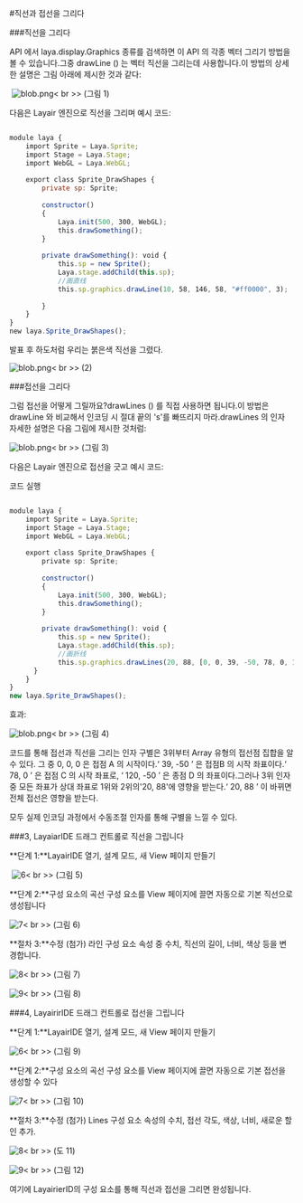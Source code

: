 #직선과 접선을 그리다



###직선을 그리다

API 에서 laya.display.Graphics 종류를 검색하면 이 API 의 각종 벡터 그리기 방법을 볼 수 있습니다.그중 drawLine () 는 벡터 직선을 그리는데 사용합니다.이 방법의 상세한 설명은 그림 아래에 제시한 것과 같다:



​	![blob.png](img/1.png)< br >>
(그림 1)

다음은 Layair 엔진으로 직선을 그리며 예시 코드:


```javascript

module laya {
    import Sprite = Laya.Sprite;
    import Stage = Laya.Stage;
    import WebGL = Laya.WebGL;
 
    export class Sprite_DrawShapes {
        private sp: Sprite;
 
        constructor()
        {
            Laya.init(500, 300, WebGL);
            this.drawSomething();
        }
 
        private drawSomething(): void {
            this.sp = new Sprite();
            Laya.stage.addChild(this.sp);
            //画直线
            this.sp.graphics.drawLine(10, 58, 146, 58, "#ff0000", 3);
 
        }
    }
}
new laya.Sprite_DrawShapes();
```


발표 후 하도처럼 우리는 붉은색 직선을 그렸다.

​![blob.png](img/2.png)< br >>
(2)



###접선을 그리다

그럼 접선을 어떻게 그릴까요?drawLines () 를 직접 사용하면 됩니다.이 방법은 drawLine 와 비교해서 인코딩 시 절대 끝의 's'를 빠뜨리지 마라.drawLines 의 인자 자세한 설명은 다음 그림에 제시한 것처럼:

​![blob.png](img/3.png)< br >>
(그림 3)

다음은 Layair 엔진으로 접선을 긋고 예시 코드:



코드 실행


```typescript

module laya {
    import Sprite = Laya.Sprite;
    import Stage = Laya.Stage;
    import WebGL = Laya.WebGL;
 
    export class Sprite_DrawShapes {
        private sp: Sprite;
 
        constructor()
        {
            Laya.init(500, 300, WebGL);
            this.drawSomething();
        }
 
        private drawSomething(): void {
            this.sp = new Sprite();
            Laya.stage.addChild(this.sp);
            //画折线
            this.sp.graphics.drawLines(20, 88, [0, 0, 39, -50, 78, 0, 120, -50], "#ff0000", 3);
      }
    }
}
new laya.Sprite_DrawShapes();
```


효과:

​![blob.png](img/4.png)< br >>
(그림 4)

코드를 통해 접선과 직선을 그리는 인자 구별은 3위부터 Array 유형의 접선점 집합을 알 수 있다. 그 중 0, 0, 0 은 접점 A 의 시작이다.‘ 39, -50 ’ 은 접점B 의 시작 좌표이다.‘ 78, 0 ’ 은 접점 C 의 시작 좌표로, ‘ 120, -50 ’ 은 종점 D 의 좌표이다.그러나 3위 인자 중 모든 좌표가 상대 좌표로 1위와 2위의'20, 88'에 영향을 받는다.‘ 20, 88 ’ 이 바뀌면 전체 접선은 영향을 받는다.

모두 실제 인코딩 과정에서 수동조절 인자를 통해 구별을 느낄 수 있다.



###3, LayaiarIDE 드래그 컨트롤로 직선을 그립니다

**단계 1:**LayairIDE 열기, 설계 모드, 새 View 페이지 만들기



​	![6](img/5.png)< br >>
(그림 5)

**단계 2:**구성 요소의 곡선 구성 요소를 View 페이지에 끌면 자동으로 기본 직선으로 생성됩니다

​![7](img/6.png)< br >>
(그림 6)

**절차 3:**수정 (첨가) 라인 구성 요소 속성 중 수치, 직선의 길이, 너비, 색상 등을 변경합니다.

​![8](img/7.png)< br >>
(그림 7)

​![9](img/8.png)< br >>
(그림 8)



###4, LayairirIDE 드래그 컨트롤로 접선을 그립니다

**단계 1:**LayairIDE 열기, 설계 모드, 새 View 페이지 만들기

​![6](img/5.png)< br >>
(그림 9)

**단계 2:**구성 요소의 곡선 구성 요소를 View 페이지에 끌면 자동으로 기본 접선을 생성할 수 있다

​![7](img/9.png)< br >>
(그림 10)

**절차 3:**수정 (첨가) Lines 구성 요소 속성의 수치, 접선 각도, 색상, 너비, 새로운 할인 추가.

​![8](img/10.png)< br >>
(도 11)

​![9](img/11.png)< br >>
(그림 12)

여기에 LayairierID의 구성 요소를 통해 직선과 접선을 그리면 완성됩니다.